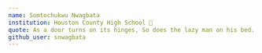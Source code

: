 ```yaml
---
name: Somtochukwu Nwagbata
institution: Houston County High School 🚩
quote: As a door turns on its hinges, So does the lazy man on his bed.
github_user: snwagbata
---
```

